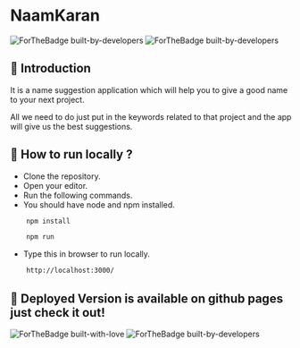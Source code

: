 # NaamKaran



![ForTheBadge built-by-developers](https://forthebadge.com/images/badges/made-with-javascript.svg)
![ForTheBadge built-by-developers](https://forthebadge.com/images/badges/uses-css.svg)



## 📌 Introduction

 It is a name suggestion application which will help you to give a good name to your next project.

 All we need to do just put in the keywords related to that project and the app will give us the best suggestions.


## 📌 How to run locally ?
- Clone the repository.
- Open your  editor.
- Run the following commands.
- You should have node and npm installed.
```sh
    npm install
```
```sh
    npm run
```
- Type this in browser to run locally.
```sh
    http://localhost:3000/
```
## 📌 Deployed Version is available on github pages just check it out!

![ForTheBadge built-with-love](https://forthebadge.com/images/badges/built-with-love.svg)
![ForTheBadge built-by-developers](https://forthebadge.com/images/badges/powered-by-coffee.svg)
